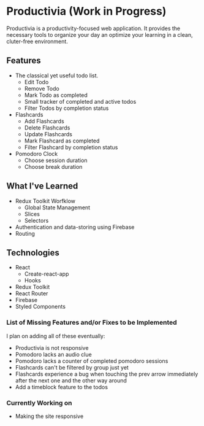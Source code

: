 # Productivia (Work in Progress)
Productivia is a productivity-focused web application. It provides the necessary tools to organize your day an optimize your learning in a clean, cluter-free environment.

## Features
* The classical yet useful todo list.
  * Edit Todo
  * Remove Todo
  * Mark Todo as completed
  * Small tracker of completed and active todos
  * Filter Todos by completion status
* Flashcards
  * Add Flashcards
  * Delete Flashcards
  * Update Flashcards
  * Mark Flashcard as completed
  * Filter Flashcard by completion status
* Pomodoro Clock
  * Choose session duration
  * Choose break duration

## What I've Learned
* Redux Toolkit Worfklow
  * Global State Management
  * Slices
  * Selectors
* Authentication and data-storing using Firebase
* Routing

## Technologies
* React
  * Create-react-app
  * Hooks
* Redux Toolkit
* React Router
* Firebase
* Styled Components
  
### List of Missing Features and/or Fixes to be Implemented
I plan on adding all of these eventually:
* Productivia is not responsive
* Pomodoro lacks an audio clue
* Pomodoro lacks a counter of completed pomodoro sessions
* Flashcards can't be filtered by group just yet
* Flashcards experience a bug when touching the prev arrow immediately after the next one and the other way around
* Add a timeblock feature to the todos

### Currently Working on
* Making the site responsive
